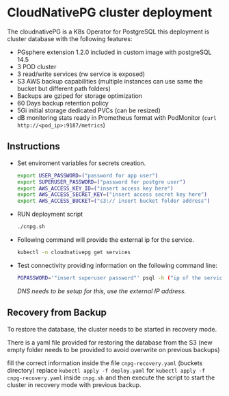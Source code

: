 # CloudNativePG cluster deployment

The cloudnativePG is a K8s Operator for PostgreSQL
this deployment is cluster database with the following features:

- PGsphere extension 1.2.0 included in custom image with postgreSQL 14.5
- 3 POD cluster
- 3 read/write services (rw service is exposed)
- S3 AWS backup capabilities (multiple instances can use same the bucket but different path folders)
- Backups are gziped for storage optimization
- 60 Days backup retention policy
- 5Gi initial storage dedicated PVCs (can be resized)
- dB monitoring stats ready in Prometheus format with PodMonitor (```curl http://<pod_ip>:9187/metrics```)

## Instructions

- Set enviroment variables for secrets creation.

   ```bash
   export USER_PASSWORD=("password for app user")
   export SUPERUSER_PASSWORD=("password for postgre user")
   export AWS_ACCESS_KEY_ID=("insert access key here")
   export AWS_ACCESS_SECRET_KEY=("insert access secret key here")
   export AWS_ACCESS_BUCKET=("s3:// insert bucket folder address")
   ```

- RUN deployment script

   ```bash
   ./cnpg.sh
   ```

- Following command will provide the external ip for the service.

   ```bash
   kubectl -n cloudnativepg get services
   ```

- Test connectivity providing information on the following command line:

   ```bash
   PGPASSWORD='"insert superuser password"' psql -h ("ip of the service") -U postgres
   ```

   *DNS needs to be setup for this, use the external IP address.*

## Recovery from Backup

To restore the database, the cluster needs to be started in recovery mode.

There is a yaml file provided for restoring the database from the S3
(new empty folder needs to be provided to avoid overwrite on previous backups)

fill the correct information inside the file ```cnpg-recovery.yaml``` (buckets directory)
replace ```kubectl apply -f deploy.yaml``` for ```kubectl apply -f cnpg-recovery.yaml```
inside ```cnpg.sh``` and then execute the script to start the cluster in recovery mode with previous backup.
